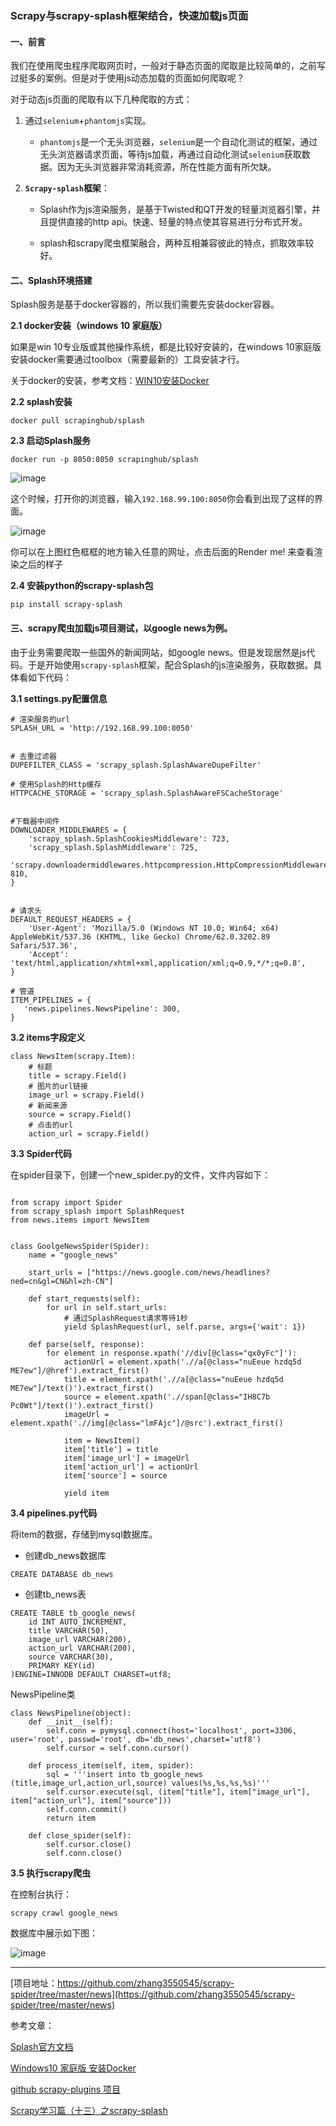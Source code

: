 ### Scrapy与scrapy-splash框架结合，快速加载js页面


#### 一、前言

我们在使用爬虫程序爬取网页时，一般对于静态页面的爬取是比较简单的，之前写过挺多的案例。但是对于使用js动态加载的页面如何爬取呢？

对于动态js页面的爬取有以下几种爬取的方式：

1. 通过`selenium`+`phantomjs`实现。

    - `phantomjs`是一个无头浏览器，`selenium`是一个自动化测试的框架，通过无头浏览器请求页面，等待js加载，再通过自动化测试`selenium`获取数据。因为无头浏览器非常消耗资源，所在性能方面有所欠缺。


2. **`Scrapy-splash`框架**：
   
    - Splash作为js渲染服务，是基于Twisted和QT开发的轻量浏览器引擎，并且提供直接的http api。快速、轻量的特点使其容易进行分布式开发。

    - splash和scrapy爬虫框架融合，两种互相兼容彼此的特点，抓取效率较好。
    

#### 二、Splash环境搭建

Splash服务是基于docker容器的，所以我们需要先安装docker容器。

**2.1 docker安装（windows 10 家庭版）**

如果是win 10专业版或其他操作系统，都是比较好安装的，在windows 10家庭版安装docker需要通过toolbox（需要最新的）工具安装才行。

关于docker的安装，参考文档：[WIN10安装Docker](http://blog.csdn.net/dream20nn/article/details/51791062)


**2.2 splash安装**

```
docker pull scrapinghub/splash
```

**2.3 启动Splash服务**

```
docker run -p 8050:8050 scrapinghub/splash
```

![image](https://raw.githubusercontent.com/zhang3550545/image_center/master/image/splash1.png)


这个时候，打开你的浏览器，输入`192.168.99.100:8050`你会看到出现了这样的界面。

![image](https://raw.githubusercontent.com/zhang3550545/image_center/master/image/splash2.png)

你可以在上图红色框框的地方输入任意的网址，点击后面的Render me! 来查看渲染之后的样子

**2.4 安装python的scrapy-splash包**

```
pip install scrapy-splash
```

#### 三、scrapy爬虫加载js项目测试，以google news为例。


由于业务需要爬取一些国外的新闻网站，如google news。但是发现居然是js代码。于是开始使用`scrapy-splash`框架，配合Splash的js渲染服务，获取数据。具体看如下代码：


**3.1 settings.py配置信息**

```
# 渲染服务的url
SPLASH_URL = 'http://192.168.99.100:8050'


# 去重过滤器
DUPEFILTER_CLASS = 'scrapy_splash.SplashAwareDupeFilter'

# 使用Splash的Http缓存
HTTPCACHE_STORAGE = 'scrapy_splash.SplashAwareFSCacheStorage'


#下载器中间件
DOWNLOADER_MIDDLEWARES = {
    'scrapy_splash.SplashCookiesMiddleware': 723,
    'scrapy_splash.SplashMiddleware': 725,
    'scrapy.downloadermiddlewares.httpcompression.HttpCompressionMiddleware': 810,
}


# 请求头
DEFAULT_REQUEST_HEADERS = {
    'User-Agent': 'Mozilla/5.0 (Windows NT 10.0; Win64; x64) AppleWebKit/537.36 (KHTML, like Gecko) Chrome/62.0.3202.89 Safari/537.36',
    'Accept': 'text/html,application/xhtml+xml,application/xml;q=0.9,*/*;q=0.8',
}

# 管道
ITEM_PIPELINES = {
   'news.pipelines.NewsPipeline': 300,
}

```

**3.2 items字段定义**

```
class NewsItem(scrapy.Item):
    # 标题
    title = scrapy.Field()
    # 图片的url链接
    image_url = scrapy.Field()
    # 新闻来源
    source = scrapy.Field()
    # 点击的url
    action_url = scrapy.Field()
```


**3.3 Spider代码**

在spider目录下，创建一个new_spider.py的文件，文件内容如下：

```

from scrapy import Spider
from scrapy_splash import SplashRequest
from news.items import NewsItem


class GoolgeNewsSpider(Spider):
    name = "google_news"

    start_urls = ["https://news.google.com/news/headlines?ned=cn&gl=CN&hl=zh-CN"]

    def start_requests(self):
        for url in self.start_urls:
            # 通过SplashRequest请求等待1秒
            yield SplashRequest(url, self.parse, args={'wait': 1})

    def parse(self, response):
        for element in response.xpath('//div[@class="qx0yFc"]'):
            actionUrl = element.xpath('.//a[@class="nuEeue hzdq5d ME7ew"]/@href').extract_first()
            title = element.xpath('.//a[@class="nuEeue hzdq5d ME7ew"]/text()').extract_first()
            source = element.xpath('.//span[@class="IH8C7b Pc0Wt"]/text()').extract_first()
            imageUrl = element.xpath('.//img[@class="lmFAjc"]/@src').extract_first()

            item = NewsItem()
            item['title'] = title
            item['image_url'] = imageUrl
            item['action_url'] = actionUrl
            item['source'] = source
            
            yield item

```

**3.4 pipelines.py代码**

将item的数据，存储到mysql数据库。

-  创建db_news数据库

```
CREATE DATABASE db_news
```

- 创建tb_news表

```
CREATE TABLE tb_google_news(
    id INT AUTO_INCREMENT,
    title VARCHAR(50),
    image_url VARCHAR(200),
    action_url VARCHAR(200),
    source VARCHAR(30),
    PRIMARY KEY(id)
)ENGINE=INNODB DEFAULT CHARSET=utf8;

```

 NewsPipeline类
 
```
class NewsPipeline(object):
    def __init__(self):
        self.conn = pymysql.connect(host='localhost', port=3306, user='root', passwd='root', db='db_news',charset='utf8')
        self.cursor = self.conn.cursor()

    def process_item(self, item, spider):
        sql = '''insert into tb_google_news (title,image_url,action_url,source) values(%s,%s,%s,%s)'''
        self.cursor.execute(sql, (item["title"], item["image_url"], item["action_url"], item["source"]))
        self.conn.commit()
        return item

    def close_spider(self):
        self.cursor.close()
        self.conn.close()
```

**3.5 执行scrapy爬虫**

在控制台执行：

```
scrapy crawl google_news
```


数据库中展示如下图：

![image](https://raw.githubusercontent.com/zhang3550545/image_center/master/image/splash3.png)

---

[项目地址：https://github.com/zhang3550545/scrapy-spider/tree/master/news](https://github.com/zhang3550545/scrapy-spider/tree/master/news)


参考文章：

[Splash官方文档](https://splash.readthedocs.io/en/stable/)


[Windows10 家庭版 安装Docker](http://blog.csdn.net/dream20nn/article/details/51791062)

[github scrapy-plugins 项目](https://github.com/scrapy-plugins/scrapy-splash)

[Scrapy学习篇（十三）之scrapy-splash](https://www.jianshu.com/p/b9a2ea9277ce)
